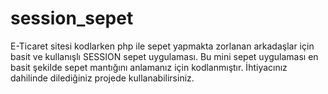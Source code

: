 # session_sepet
E-Ticaret sitesi kodlarken php ile sepet yapmakta zorlanan arkadaşlar için basit ve kullanışlı SESSION sepet uygulaması. Bu mini sepet uygulaması en basit şekilde sepet mantığını anlamanız için kodlanmıştır. İhtiyacınız dahilinde dilediğiniz projede kullanabilirsiniz.
